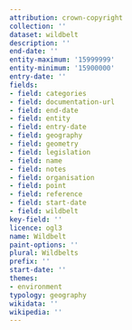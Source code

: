 ```yaml
---
attribution: crown-copyright
collection: ''
dataset: wildbelt
description: ''
end-date: ''
entity-maximum: '15999999'
entity-minimum: '15900000'
entry-date: ''
fields:
- field: categories
- field: documentation-url
- field: end-date
- field: entity
- field: entry-date
- field: geography
- field: geometry
- field: legislation
- field: name
- field: notes
- field: organisation
- field: point
- field: reference
- field: start-date
- field: wildbelt
key-field: ''
licence: ogl3
name: Wildbelt
paint-options: ''
plural: Wildbelts
prefix: ''
start-date: ''
themes:
- environment
typology: geography
wikidata: ''
wikipedia: ''
---
```

